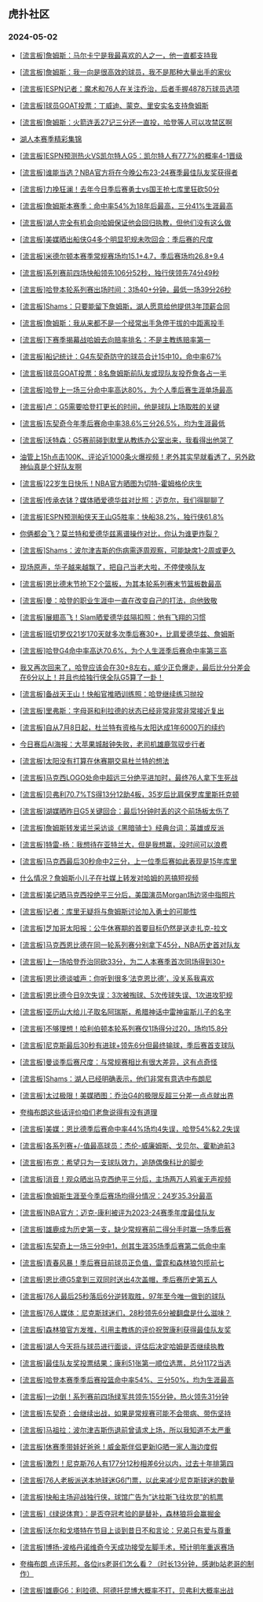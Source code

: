 ## 虎扑社区 
### 2024-05-02

+ [[流言板]詹姆斯：马尔卡宁是我最喜欢的人之一，他一直都支持我](https://bbs.hupu.com/626104080.html)

+ [[流言板]詹姆斯：我一向是很高效的球员，我不是那种大量出手的家伙](https://bbs.hupu.com/626103667.html)

+ [[流言板]ESPN记者：魔术和76人在关注乔治，后者手握4878万球员选项](https://bbs.hupu.com/626104617.html)

+ [[流言板]球员GOAT投票：丁威迪、蒙克、里安实名支持詹姆斯](https://bbs.hupu.com/626104563.html)

+ [[流言板]詹姆斯：火箭连丢27记三分还一直投，哈登等人可以攻禁区啊](https://bbs.hupu.com/626102156.html)

+ [湖人本赛季精彩集锦](https://bbs.hupu.com/626100226.html)

+ [[流言板]ESPN预测热火VS凯尔特人G5：凯尔特人有77.7%的概率4-1晋级](https://bbs.hupu.com/626103706.html)

+ [[流言板]谁能当选？NBA官方将在今晚公布23-24赛季最佳队友奖获得者](https://bbs.hupu.com/626103228.html)

+ [[流言板]力挽狂澜！去年今日季后赛勇士vs国王抢七库里狂砍50分](https://bbs.hupu.com/626101357.html)

+ [[流言板]詹姆斯本赛季：命中率54%为18年后最高，三分41%生涯最高](https://bbs.hupu.com/626103635.html)

+ [[流言板]湖人完全有机会向哈姆保证他会回归执教，但他们没有这么做](https://bbs.hupu.com/626100354.html)

+ [[流言板]美媒晒出船侠G4多个明显犯规未吹回合：季后赛的尺度](https://bbs.hupu.com/626100098.html)

+ [[流言板]米德尔顿本赛季常规赛场均15.1+4.7，季后赛场均26.8+9.4](https://bbs.hupu.com/626103117.html)

+ [[流言板]系列赛前四场快船领先106分52秒，独行侠领先74分49秒](https://bbs.hupu.com/626102734.html)

+ [[流言板]哈登本轮系列赛出场时间：3场40+分钟，最低一场39分26秒](https://bbs.hupu.com/626103955.html)

+ [[流言板]Shams：只要能留下詹姆斯，湖人愿意给他提供3年顶薪合同](https://bbs.hupu.com/626105016.html)

+ [[流言板]詹姆斯：我从来都不是一个经常出手急停干拔的中距离投手](https://bbs.hupu.com/626103962.html)

+ [[流言板]下赛季揭幕战哈姆去向赔率排名：不是主教练赔率第一](https://bbs.hupu.com/626099627.html)

+ [[流言板]船记统计：G4东契奇防守的球员合计15中10，命中率67%](https://bbs.hupu.com/626101115.html)

+ [[流言板]球员GOAT投票：8名詹姆斯前队友或现队友投乔詹各占一半](https://bbs.hupu.com/626104729.html)

+ [[流言板]哈登上一场三分命中率高达80%，为个人季后赛生涯单场最高](https://bbs.hupu.com/626102647.html)

+ [[流言板]卢：G5需要哈登打更长的时间，他是球队上场取胜的关键](https://bbs.hupu.com/626098759.html)

+ [[流言板]东契奇今年季后赛命中率38.6%三分26.5%，均为生涯最低](https://bbs.hupu.com/626100780.html)

+ [[流言板]沃特森：G5赛前碰到默里从教练办公室出来，我看得出他哭了](https://bbs.hupu.com/626104832.html)

+ [油管上15h点击100K、评论近1000条火爆视频！老外其实早就看透了，另外欧神仙真是个好队友啊](https://bbs.hupu.com/626098418.html)

+ [[流言板]22岁生日快乐！NBA官方晒图为切特-霍姆格伦庆生](https://bbs.hupu.com/626102377.html)

+ [[流言板]传承衣钵？媒体晒爱德华兹对比照：迈克尔，我们得聊聊了](https://bbs.hupu.com/626102313.html)

+ [[流言板]ESPN预测船侠天王山G5胜率：快船38.2%，独行侠61.8%](https://bbs.hupu.com/626098629.html)

+ [你俩都会飞？莫兰特和爱德华兹离谱操作对比，你认为谁更炸裂？](https://bbs.hupu.com/626102358.html)

+ [[流言板]Shams：波尔津吉斯的伤病需逐周观察，可能缺席1-2周或更久](https://bbs.hupu.com/626104929.html)

+ [现场原声，华子越来越飘了，把自己当老大啦，不停使唤队友](https://bbs.hupu.com/626099349.html)

+ [[流言板]恩比德末节抢下2个篮板，为其本轮系列赛末节篮板数最高](https://bbs.hupu.com/626098279.html)

+ [[流言板]曼：哈登的职业生涯中一直在改变自己的打法，向他致敬](https://bbs.hupu.com/626098911.html)

+ [[流言板]展翅高飞！Slam晒爱德华兹隔扣照：他有飞翔的习惯](https://bbs.hupu.com/626101892.html)

+ [[流言板]班切罗仅21岁170天就多次季后赛30+，比肩爱德华兹、詹姆斯](https://bbs.hupu.com/626104203.html)

+ [[流言板]哈登G4命中率高达70.6%，为个人生涯季后赛命中率第三高](https://bbs.hupu.com/626100472.html)

+ [我又再次回来了，哈登应该会在30+8左右，威少正负爆走，最后比分分差会在6分以上！并且也给独行侠全队G5算了一卦！](https://bbs.hupu.com/626099700.html)

+ [[流言板]备战天王山！快船官推晒训练照：哈登继续练习抛投](https://bbs.hupu.com/626098104.html)

+ [[流言板]里弗斯：字母哥和利拉德的状态已经非常非常非常接近复出](https://bbs.hupu.com/626097531.html)

+ [[流言板]自从7月8日起，杜兰特有资格与太阳达成1年6000万的续约](https://bbs.hupu.com/626097386.html)

+ [今日赛后AI海报：大苹果城敲钟失败，老司机雄鹿驾驭步行者](https://bbs.hupu.com/626100299.html)

+ [[流言板]太阳没有打算在休赛期交易杜兰特的想法](https://bbs.hupu.com/626097210.html)

+ [[流言板]马克西LOGO处命中超远三分绝平进加时，最终76人拿下生死战](https://bbs.hupu.com/626093774.html)

+ [[流言板]贝弗利70.7%TS得13分12助4板，35岁后比肩保罗库里斯托克顿](https://bbs.hupu.com/626103940.html)

+ [[流言板]湖媒晒昨日G5关键回合：最后1分钟时丢的这个前场板太伤了](https://bbs.hupu.com/626100636.html)

+ [[流言板]詹姆斯转发诺兰采访谈《黑暗骑士》经典台词：英雄或反派](https://bbs.hupu.com/626096866.html)

+ [[流言板]特雷-杨：我想待在亚特兰大，但是我想赢，没时间可以浪费](https://bbs.hupu.com/626097105.html)

+ [[流言板]马克西最后30秒命中2三分，上一位季后赛如此表现是15年库里](https://bbs.hupu.com/626104089.html)

+ [什么情况？詹姆斯小儿子在社媒上转发对哈姆的恶搞短视频](https://bbs.hupu.com/626095975.html)

+ [[流言板]美记晒马克西投绝平三分后，美国演员Morgan场边竖中指照片](https://bbs.hupu.com/626097001.html)

+ [[流言板]记者：库里无疑将与詹姆斯讨论加入勇士的可能性](https://bbs.hupu.com/626094772.html)

+ [[流言板]芝加哥太阳报：公牛休赛期的首要目标仍然是送走扎克-拉文](https://bbs.hupu.com/626105048.html)

+ [[流言板]马克西恩比德在同一轮系列赛分别拿下45分，NBA历史首对队友](https://bbs.hupu.com/626103364.html)

+ [[流言板]上一场哈登乔治同砍33分，为二人本赛季首次同场得到30+](https://bbs.hupu.com/626104886.html)

+ [[流言板]恩比德谈嘘声：你听到很多‘法克恩比德’，没关系我喜欢](https://bbs.hupu.com/626095874.html)

+ [[流言板]恩比德今日9次失误：3次被掏球、5次传球失误、1次进攻犯规](https://bbs.hupu.com/626104053.html)

+ [[流言板]亚历山大给儿子取名阿瑞斯，希腊神话中雷神宙斯儿子的名字](https://bbs.hupu.com/626105147.html)

+ [[流言板]不够理想！哈利伯顿本轮系列赛仅1场得分过20，场均15.8分](https://bbs.hupu.com/626097472.html)

+ [[流言板]尼克斯最后30秒有进球+领先6分但最终输球，季后赛首支球队](https://bbs.hupu.com/626103591.html)

+ [[流言板]曼谈季后赛尺度：与常规赛相比有很大差异，这有点奇怪](https://bbs.hupu.com/626098407.html)

+ [[流言板]Shams：湖人已经明确表示，他们非常有意选中布朗尼](https://bbs.hupu.com/626105559.html)

+ [[流言板]太过极限！美媒晒图：乔治G4的极限反超三分差一点点就出界](https://bbs.hupu.com/626105325.html)

+ [夸梅布朗这些话评价咱们老詹说得有没有道理](https://bbs.hupu.com/626104428.html)

+ [[流言板]美媒：恩比德季后赛命中率44%场均4失误，哈登54%&2.2失误](https://bbs.hupu.com/626104711.html)

+ [[流言板]各系列赛+/-值最高球员：杰伦-威廉姆斯、戈贝尔、霍勒迪前3](https://bbs.hupu.com/626105133.html)

+ [[流言板]布克：希望只为一支球队效力，追随偶像科比的脚步](https://bbs.hupu.com/626105596.html)

+ [[流言板]消音！观众晒出马克西绝平三分后，主场两万人鸦雀无声视频](https://bbs.hupu.com/626105161.html)

+ [[流言板]詹姆斯生涯至今季后赛场均得分情况：24岁35.3分最高](https://bbs.hupu.com/626105636.html)

+ [[流言板]NBA官方：迈克-康利被评为2023-24赛季年度最佳队友](https://bbs.hupu.com/626105988.html)

+ [[流言板]雄鹿成为历史第一支，缺少常规赛前二得分手时赢一场季后赛](https://bbs.hupu.com/626106191.html)

+ [[流言板]东契奇上一场三分9中1，创其生涯35场季后赛第二低命中率](https://bbs.hupu.com/626104989.html)

+ [[流言板]青春风暴！季后赛目前球员正负值，雷霆和森林狼包揽前七](https://bbs.hupu.com/626105308.html)

+ [[流言板]恩比德G5拿到三双同时送出4次盖帽，季后赛历史第五人](https://bbs.hupu.com/626105936.html)

+ [[流言板]76人最后25秒落后6分逆转取胜，97年至今唯一做到的球队](https://bbs.hupu.com/626105734.html)

+ [[流言板]76人媒体：尼克斯球迷们，28秒领先6分被翻盘是什么滋味？](https://bbs.hupu.com/626105255.html)

+ [[流言板]森林狼官方发推，引用主教练的评价祝贺康利获得最佳队友奖](https://bbs.hupu.com/626106085.html)

+ [[流言板]湖人今天将与球员进行面谈，评估后决定哈姆是否继续执教](https://bbs.hupu.com/626106396.html)

+ [[流言板]最佳队友奖投票结果：康利51张第一顺位选票，总分1172当选](https://bbs.hupu.com/626106122.html)

+ [[流言板]哈登本赛季季后赛投篮命中率54%、三分50%，均为生涯最高](https://bbs.hupu.com/626104446.html)

+ [[流言板]一边倒！系列赛前四场绿军共领先155分钟，热火领先31分钟](https://bbs.hupu.com/626105606.html)

+ [[流言板]东契奇：会继续出战，如果是常规赛可能不会带病、带伤坚持](https://bbs.hupu.com/626106445.html)

+ [[流言板]马祖拉：波尔津吉斯伤退前曾请求上场，所以我知道不太严重](https://bbs.hupu.com/626105882.html)

+ [[流言板]休赛季带娃好爸爸！威金斯伴侣更新IG晒一家人海边度假](https://bbs.hupu.com/626105951.html)

+ [[流言板]激烈！尼克斯76人有177分12秒相差6分以内，过去十年排第四](https://bbs.hupu.com/626106060.html)

+ [[流言板]76人老板派送本地球迷G6门票，以此来减少尼克斯球迷的数量](https://bbs.hupu.com/626106600.html)

+ [[流言板]快船主场迎战独行侠，球馆广告为”达拉斯飞往坎昆”的机票](https://bbs.hupu.com/626106842.html)

+ [[流言板]《绿说体育》：是否夺冠考验的是替补，森林狼将会赢掘金](https://bbs.hupu.com/626106733.html)

+ [[流言板]沃尔和戈塔特在节目上谈到昔日不和言论：兄弟只有爱与尊重](https://bbs.hupu.com/626106706.html)

+ [[流言板]博扬-波格丹诺维奇今天成功接受左脚手术，预计明年重返赛场](https://bbs.hupu.com/626106884.html)

+ [夸梅布朗 点评乐邦，各位jrs老哥们怎么看？（时长13分钟，感谢b站老哥的制作）](https://bbs.hupu.com/626106635.html)

+ [[流言板]雄鹿G6：利拉德、阿德托昆博大概率不打，贝弗利大概率出战](https://bbs.hupu.com/626106957.html)

